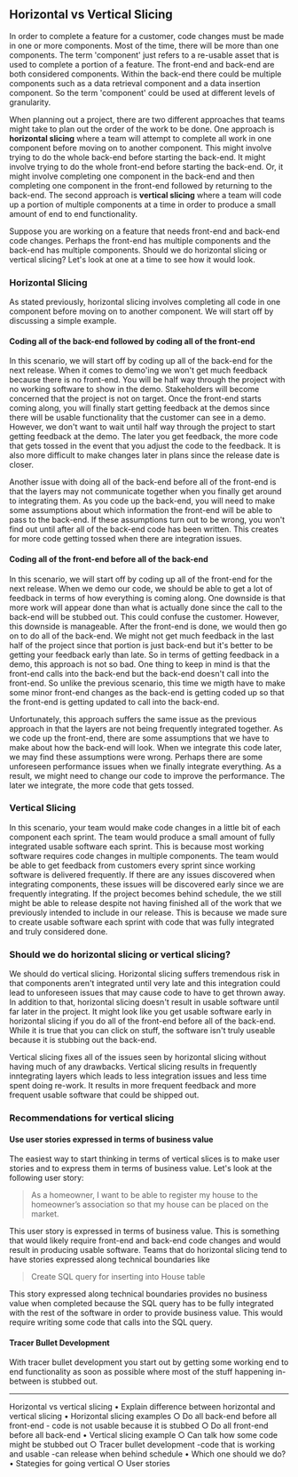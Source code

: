 ## Horizontal vs Vertical Slicing

In order to complete a feature for a customer, code changes must be made in one or more components. Most of the time, there will be more than one components. The term 'component' just refers to a re-usable asset that is used to complete a portion of a feature. The front-end and back-end are both considered components. Within the back-end there could be multiple components such as a data retrieval component and a data insertion component. So the term 'component' could be used at different levels of granularity.

When planning out a project, there are two different approaches that teams might take to plan out the order of the work to be done. One approach is **horizontal slicing** where a team will attempt to complete all work in one component before moving on to another component. This might involve trying to do the whole back-end before starting the back-end. It might involve trying to do the whole front-end before starting the back-end. Or, it might involve completing one component in the back-end and then completing one component in the front-end followed by returning to the back-end. The second approach is **vertical slicing** where a team will code up a portion of multiple components at a time in order to produce a small amount of end to end functionality.

Suppose you are working on a feature that needs front-end and back-end code changes. Perhaps the front-end has multiple components and the back-end has multiple components. Should we do horizontal slicing or vertical slicing? Let's look at one at a time to see how it would look.

### Horizontal Slicing
As stated previously, horizontal slicing involves completing all code in one component before moving on to another component. We will start off by discussing a simple example.

#### Coding all of the back-end followed by coding all of the front-end
In this scenario, we will start off by coding up all of the back-end for the next release. When it comes to demo'ing we won't get much feedback because there is no front-end. You will be half way through the project with no working software to show in the demo. Stakeholders will become concerned that the project is not on target. Once the front-end starts coming along, you will finally start getting feedback at the demos since there will be usable functionality that the customer can see in a demo. However, we don't want to wait until half way through the project to start getting feedback at the demo. The later you get feedback, the more code that gets tossed in the event that you adjust the code to the feedback. It is also more difficult to make changes later in plans since the release date is closer.

Another issue with doing all of the back-end before all of the front-end is that the layers may not communicate together when you finally get around to integrating them. As you code up the back-end, you will need to make some assumptions about which information the front-end will be able to pass to the back-end. If these assumptions turn out to be wrong, you won't find out until after all of the back-end code has been written. This creates for more code getting tossed when there are integration issues.

#### Coding all of the front-end before all of the back-end
In this scenario, we will start off by coding up all of the front-end for the next release. When we demo our code, we should be able to get a lot of feedback in terms of how everything is coming along. One downside is that more work will appear done than what is actually done since the call to the back-end will be stubbed out. This could confuse the customer. However, this downside is manageable. After the front-end is done, we would then go on to do all of the back-end. We might not get much feedback in the last half of the project since that portion is just back-end but it's better to be getting your feedback early than late. So in terms of getting feedback in a demo, this approach is not so bad. One thing to keep in mind is that the front-end calls into the back-end but the back-end doesn't call into the front-end. So unlike the previous scenario, this time we migth have to make some minor front-end changes as the back-end is getting coded up so that the front-end is getting updated to call into the back-end.

Unfortunately, this approach suffers the same issue as the previous approach in that the layers are not being frequently integrated together. As we code up the front-end, there are some assumptions that we have to make about how the back-end will look. When we integrate this code later, we may find these assumptions were wrong. Perhaps there are some unforeseen performance issues when we finally integrate everything. As a result, we might need to change our code to improve the performance. The later we integrate, the more code that gets tossed.

### Vertical Slicing
In this scenario, your team would make code changes in a little bit of each component each sprint. The team would produce a small amount of fully integrated usable software each sprint. This is because most working software requires code changes in multiple components. The team would be able to get feedback from customers every sprint since working software is delivered frequently. If there are any issues discovered when integrating components, these issues will be discovered early since we are frequently integrating. If the project becomes behind schedule, the we still might be able to release despite not having finished all of the work that we previously intended to include in our release. This is because we made sure to create usable software each sprint with code that was fully integrated and truly considered done.

### Should we do horizontal slicing or vertical slicing?
We should do vertical slicing. Horizontal slicing suffers tremendous risk in that components aren't integrated until very late and this integration could lead to unforeseen issues that may cause code to have to get thrown away. In addition to that, horizontal slicing doesn't result in usable software until far later in the project. It might look like you get usable software early in horizontal slicing if you do all of the front-end before all of the back-end. While it is true that you can click on stuff, the software isn't truly useable because it is stubbing out the back-end.

Vertical slicing fixes all of the issues seen by horizontal slicing without having much of any drawbacks. Vertical slicing results in frequently inntegrating layers which leads to less integration issues and less time spent doing re-work. It results in more frequent feedback and more frequent usable software that could be shipped out.

### Recommendations for vertical slicing
#### Use user stories expressed in terms of business value
The easiest way to start thinking in terms of vertical slices is to make user stories and to express them in terms of business value. Let's look at the following user story:
>As a homeowner, I want to be able to register my house to the homeowner’s association so that my house can be placed on the market.

This user story is expressed in terms of business value. This is something that would likely require front-end and back-end code changes and would result in producing usable software. Teams that do horizontal slicing tend to have stories expressed along technical boundaries like
>Create SQL query for inserting into House table

This story expressed along technical boundaries provides no business value when completed because the SQL query has to be fully integrated with the rest of the software in order to provide business value. This would require writing some code that calls into the SQL query.

#### Tracer Bullet Development
With tracer bullet development you start out by getting some working end to end functionality as soon as possible where most of the stuff happening in-between is stubbed out. 

---------------------------------------------------------------------------------
Horizontal vs vertical slicing
	• Explain difference between horizontal and vertical slicing
	• Horizontal slicing examples
		○ Do all back-end before all front-end
		- code is not usable because it is stubbed
		○ Do all front-end before all back-end
	• Vertical slicing example
		○ Can talk how some code might be stubbed out
		○ Tracer bullet development
		-code that is working and usable
		-can release when behind schedule
	• Which one should we do?
	• Stategies for going vertical
		○ User stories
